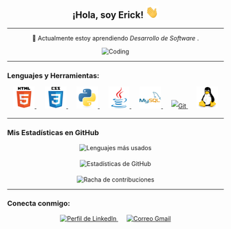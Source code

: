 <div align="center">
  <h2>
    ¡Hola, soy Erick! 
    <img src="https://github.com/ABSphreak/ABSphreak/blob/master/gifs/Hi.gif" width="30px">
  </h2>
</div>

---

<p align="center">
  🌱 Actualmente estoy aprendiendo <em>Desarrollo de Software </em>.
</p>

<div align="center">
  <img alt="Coding" width="300" src="https://i.pinimg.com/originals/81/17/8b/81178b47a8598f0c81c4799f2cdd4057.gif">
</div>

---

### Lenguajes y Herramientas:
<p align="center" style="line-height: 2;">
  <a href="https://www.w3.org/html/" target="_blank" rel="noreferrer"> 
    <img src="https://raw.githubusercontent.com/devicons/devicon/master/icons/html5/html5-original-wordmark.svg" alt="HTML5" width="50" height="50"/> 
  </a> 
  &nbsp;&nbsp;&nbsp;&nbsp;
  <a href="https://www.w3schools.com/css/" target="_blank" rel="noreferrer"> 
    <img src="https://raw.githubusercontent.com/devicons/devicon/master/icons/css3/css3-original-wordmark.svg" alt="CSS3" width="50" height="50"/> 
  </a> 
  &nbsp;&nbsp;&nbsp;&nbsp;
  <a href="https://www.python.org/" target="_blank" rel="noreferrer"> 
    <img src="https://raw.githubusercontent.com/devicons/devicon/master/icons/python/python-original.svg" alt="Python" width="50" height="50"/> 
  </a>
  &nbsp;&nbsp;&nbsp;&nbsp;
  <a href="https://www.java.com" target="_blank" rel="noreferrer"> 
    <img src="https://raw.githubusercontent.com/devicons/devicon/master/icons/java/java-original.svg" alt="Java" width="50" height="50"/> 
  </a> 
  &nbsp;&nbsp;&nbsp;&nbsp;
  <a href="https://www.mysql.com/" target="_blank" rel="noreferrer"> 
    <img src="https://raw.githubusercontent.com/devicons/devicon/master/icons/mysql/mysql-original-wordmark.svg" alt="MySQL" width="50" height="50"/> 
  </a>
  &nbsp;&nbsp;&nbsp;&nbsp;
  <a href="https://git-scm.com/" target="_blank" rel="noreferrer"> 
    <img src="https://www.vectorlogo.zone/logos/git-scm/git-scm-icon.svg" alt="Git" width="50" height="50"/> 
  </a> 
  &nbsp;&nbsp;&nbsp;&nbsp;
  <a href="https://linux.org/" target="_blank" rel="noreferrer"> 
    <img src="https://raw.githubusercontent.com/devicons/devicon/master/icons/linux/linux-original.svg" alt="Linux" width="50" height="50"/> 
  </a>
</p>

---

### Mis Estadísticas en GitHub
<div align="center" style="margin-bottom: 20px;">
  <img src="https://github-readme-stats.vercel.app/api/top-langs?username=ErickPunina&show_icons=true&theme=dark&locale=es&layout=compact" alt="Lenguajes más usados" />
</div>

<div align="center" style="margin-bottom: 20px;">
  <img src="https://github-readme-stats.vercel.app/api?username=ErickPunina&show_icons=true&theme=dark&locale=es" alt="Estadísticas de GitHub" />
</div>

<div align="center">
  <img src="https://github-readme-streak-stats.herokuapp.com/?user=ErickPunina&theme=dark" alt="Racha de contribuciones" />
</div>

---

### Conecta conmigo:
<p align="center">
  <a href="https://www.linkedin.com/in/erick-punina-8ab8b9339/" target="blank">
    <img src="https://raw.githubusercontent.com/rahuldkjain/github-profile-readme-generator/master/src/images/icons/Social/linked-in-alt.svg" alt="Perfil de LinkedIn" height="40" width="50" />
  </a>
  &nbsp;&nbsp;&nbsp;&nbsp;
  <a href="mailto:erick2019rem@gmail.com" target="blank">
    <img src="https://upload.wikimedia.org/wikipedia/commons/4/4e/Gmail_Icon.png" alt="Correo Gmail" height="40" width="50" />
  </a>
</p>

